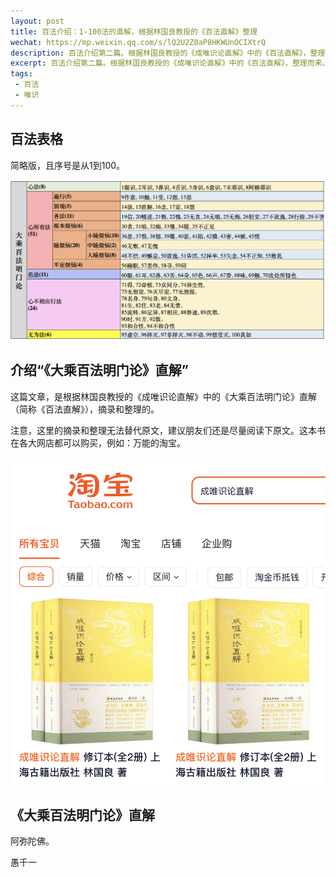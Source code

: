 ```yaml
---
layout: post
title: 百法介绍：1-100法的直解，根据林国良教授的《百法直解》整理
wechat: https://mp.weixin.qq.com/s/lQ2U2Z0aP8HKWUnOCIXtrQ
description: 百法介绍第二篇。根据林国良教授的《成唯识论直解》中的《百法直解》，整理而来。
excerpt: 百法介绍第二篇。根据林国良教授的《成唯识论直解》中的《百法直解》，整理而来。
tags:
 - 百法
 - 唯识
---
```


## 百法表格

简略版，且序号是从1到100。

![](../images/baifa-table-simple.png)

## 介绍“《大乘百法明门论》直解”

这篇文章，是根据林国良教授的《成唯识论直解》中的《大乘百法明门论》直解（简称《百法直解》），摘录和整理的。

注意，这里的摘录和整理无法替代原文，建议朋友们还是尽量阅读下原文。这本书在各大网店都可以购买，例如：万能的淘宝。

![](../images/2025-02-23-10-27-57.png)

## 《大乘百法明门论》直解

<!-- 用这个工具制作表格 https://www.tablesgenerator.com/html_tables# -->
<div id="content"></div>
<script>
  fetch('/baifa-table.html')
    .then(response => response.text())
    .then(data => {
      document.getElementById('content').innerHTML = data;
    });
</script>


阿弥陀佛。

愚千一

